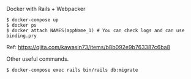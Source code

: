 Docker with Rails + Webpacker

```
$ docker-compose up
$ docker ps
$ docker attach NAMES(appName_1) # You can check logs and can use binding.pry
```


Ref: https://qiita.com/kawasin73/items/b8b092e9b763387c6ba8


Other useful commands.
```
$ docker-compose exec rails bin/rails db:migrate
```
